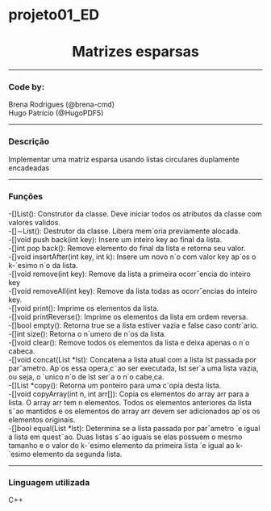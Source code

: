 # projeto01_ED
<h1 align="center">Matrizes esparsas</h1>
<hr>

<h3>Code by:</h3>
Brena Rodrigues (@brena-cmd)<br>
Hugo Patrício (@HugoPDF5)

<hr>

<h3>Descrição</h3>
Implementar uma matriz esparsa usando listas circulares duplamente encadeadas

<hr>

<h3>Funções</h3>
-[]List(): Construtor da classe. Deve iniciar todos os atributos da classe com valores validos.<br>
-[]∼List(): Destrutor da classe. Libera mem´oria previamente alocada.<br>
-[]void push back(int key): Insere um inteiro key ao final da lista.<br>
-[]int pop back(): Remove elemento do final da lista e retorna seu valor.<br>
-[]void insertAfter(int key, int k): Insere um novo n´o com valor key ap´os o k-´esimo n´o da lista.<br>
-[]void remove(int key): Remove da lista a primeira ocorrˆencia do inteiro key<br>
-[]void removeAll(int key): Remove da lista todas as ocorrˆencias do inteiro key.<br>
-[]void print(): Imprime os elementos da lista.<br>
-[]void printReverse(): Imprime os elementos da lista em ordem reversa.<br>
-[]bool empty(): Retorna true se a lista estiver vazia e false caso contr´ario.<br>
-[]int size(): Retorna o n´umero de n´os da lista.<br>
-[]void clear(): Remove todos os elementos da lista e deixa apenas o n´o cabeca.<br>
-[]void concat(List *lst): Concatena a lista atual com a lista lst passada por parˆametro. Ap´os essa opera¸c˜ao ser executada, lst ser´a uma lista vazia, ou seja, o ´unico n´o de lst ser´a o n´o cabe¸ca.<br>
-[]List *copy(): Retorna um ponteiro para uma c´opia desta lista.<br>
-[]void copyArray(int n, int arr[]): Copia os elementos do array arr para a lista. O array arr tem n elementos. Todos os elementos anteriores da lista s˜ao mantidos e os elementos do array arr devem ser adicionados ap´os os elementos originais.<br>
-[]bool equal(List *lst): Determina se a lista passada por parˆametro ´e igual a lista em quest˜ao. Duas listas s˜ao iguais se elas possuem o mesmo tamanho e o valor do k-´esimo elemento da primeira lista ´e igual ao k-´esimo elemento da segunda lista.

<hr>
<h3>Linguagem utilizada</h3>
C++
